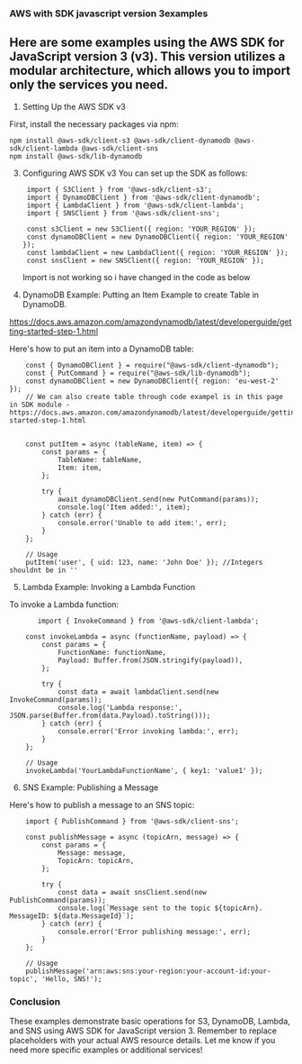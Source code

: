 ### AWS with SDK javascript version 3examples
## Here are some examples using the AWS SDK for JavaScript version 3 (v3). This version utilizes a modular architecture, which allows you to import only the services you need.

1. Setting Up the AWS SDK v3

First, install the necessary packages via npm:

    npm install @aws-sdk/client-s3 @aws-sdk/client-dynamodb @aws-sdk/client-lambda @aws-sdk/client-sns
    npm install @aws-sdk/lib-dynamodb

3. Configuring AWS SDK v3
    You can set up the SDK as follows:
   
        import { S3Client } from '@aws-sdk/client-s3';
        import { DynamoDBClient } from '@aws-sdk/client-dynamodb';
        import { LambdaClient } from '@aws-sdk/client-lambda';
        import { SNSClient } from '@aws-sdk/client-sns';
        
        const s3Client = new S3Client({ region: 'YOUR_REGION' });
        const dynamoDBClient = new DynamoDBClient({ region: 'YOUR_REGION' });
        const lambdaClient = new LambdaClient({ region: 'YOUR_REGION' });
        const snsClient = new SNSClient({ region: 'YOUR_REGION' });

   Import is not working so i have changed in the code as below

   
4. DynamoDB Example: Putting an Item
Example to create Table in DynamoDB.

https://docs.aws.amazon.com/amazondynamodb/latest/developerguide/getting-started-step-1.html

Here's how to put an item into a DynamoDB table: 

        const { DynamoDBClient } = require("@aws-sdk/client-dynamodb");
        const { PutCommand } = require("@aws-sdk/lib-dynamodb");
        const dynamoDBClient = new DynamoDBClient({ region: 'eu-west-2' });
        // We can also create table through code exampel is in this page in SDK module - https://docs.aws.amazon.com/amazondynamodb/latest/developerguide/getting-started-step-1.html
        
        
        const putItem = async (tableName, item) => {
            const params = {
                TableName: tableName,
                Item: item,
            };
        
            try {
                await dynamoDBClient.send(new PutCommand(params));
                console.log('Item added:', item);
            } catch (err) {
                console.error('Unable to add item:', err);
            }
        };
        
        // Usage
        putItem('user', { uid: 123, name: 'John Doe' }); //Integers shouldnt be in ''
5. Lambda Example: Invoking a Lambda Function

To invoke a Lambda function:

           import { InvokeCommand } from '@aws-sdk/client-lambda';
        
        const invokeLambda = async (functionName, payload) => {
            const params = {
                FunctionName: functionName,
                Payload: Buffer.from(JSON.stringify(payload)),
            };
        
            try {
                const data = await lambdaClient.send(new InvokeCommand(params));
                console.log('Lambda response:', JSON.parse(Buffer.from(data.Payload).toString()));
            } catch (err) {
                console.error('Error invoking lambda:', err);
            }
        };
        
        // Usage
        invokeLambda('YourLambdaFunctionName', { key1: 'value1' });

6. SNS Example: Publishing a Message

Here's how to publish a message to an SNS topic:        
        
        import { PublishCommand } from '@aws-sdk/client-sns';
        
        const publishMessage = async (topicArn, message) => {
            const params = {
                Message: message,
                TopicArn: topicArn,
            };
        
            try {
                const data = await snsClient.send(new PublishCommand(params));
                console.log(`Message sent to the topic ${topicArn}. MessageID: ${data.MessageId}`);
            } catch (err) {
                console.error('Error publishing message:', err);
            }
        };
        
        // Usage
        publishMessage('arn:aws:sns:your-region:your-account-id:your-topic', 'Hello, SNS!');
        
### Conclusion        
These examples demonstrate basic operations for S3, DynamoDB, Lambda, and SNS using AWS SDK for JavaScript version 3. Remember to replace placeholders with your actual AWS resource details. Let me know if you need more specific examples or additional services!

            
        
